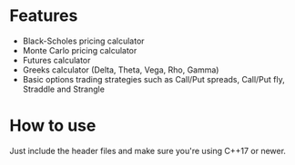# Features
- Black-Scholes pricing calculator
- Monte Carlo pricing calculator
- Futures calculator
- Greeks calculator (Delta, Theta, Vega, Rho, Gamma)
- Basic options trading strategies such as Call/Put spreads, Call/Put fly, Straddle and Strangle

# How to use
Just include the header files and make sure you're using C++17 or newer.
